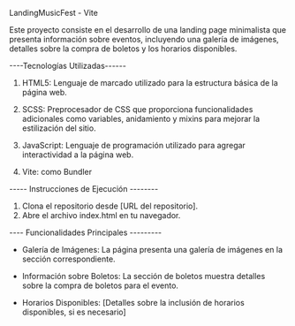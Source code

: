 LandingMusicFest - Vite

Este proyecto consiste en el desarrollo de una landing page minimalista que presenta información sobre eventos, incluyendo una galería de imágenes, detalles sobre la compra de boletos y los horarios disponibles.

----Tecnologías Utilizadas------

1. HTML5: Lenguaje de marcado utilizado para la estructura básica de la página web.

2. SCSS: Preprocesador de CSS que proporciona funcionalidades adicionales como variables, anidamiento y mixins para mejorar la estilización del sitio.

3. JavaScript: Lenguaje de programación utilizado para agregar interactividad a la página web.

4. Vite: como Bundler

----- Instrucciones de Ejecución --------

1. Clona el repositorio desde [URL del repositorio].
2. Abre el archivo index.html en tu navegador.


---- Funcionalidades Principales ---------
- Galería de Imágenes: La página presenta una galería de imágenes en la sección correspondiente.

- Información sobre Boletos: La sección de boletos muestra detalles sobre la compra de boletos para el evento.

- Horarios Disponibles: [Detalles sobre la inclusión de horarios disponibles, si es necesario]


